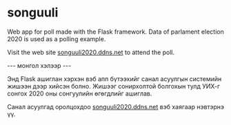 # songuuli

Web app for poll made with the Flask framework. Data of parlament election 2020 is used as a polling example.

Visit the web site [songuuli2020.ddns.net](http://songuuli2020.ddns.net) to attend the poll.

--- монгол хэлээр ---

Энд Flask ашиглан хэрхэн вэб апп бүтээхийг санал асуулгын системийн жишээн дээр хийсэн болно. Жишээг сонирхолтой болгохын тулд УИХ-г сонгох 2020 оны сонгуулийн өгөгдлийг ашиглав.

Санал асуулгад оролцохдоо [songuuli2020.ddns.net](http://songuuli2020.ddns.net) вэб хаягаар нэвтэрнэ үү.
